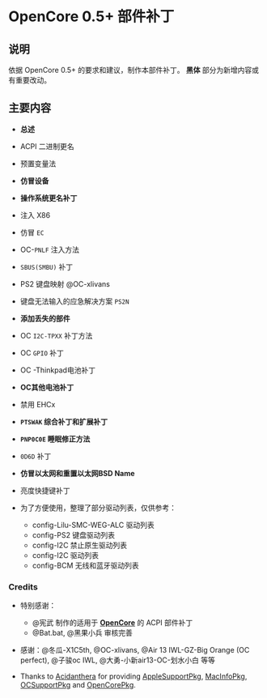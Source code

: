 # OpenCore 0.5+ 部件补丁

## 说明

依据 OpenCore 0.5+ 的要求和建议，制作本部件补丁。 **黑体** 部分为新增内容或有重要改动。

## 主要内容

- **总述** 

- ACPI 二进制更名
- 预置变量法
- **仿冒设备** 
- **操作系统更名补丁** 
- 注入 X86
- 仿冒 `EC` 
- OC-`PNLF` 注入方法
- `SBUS(SMBU)` 补丁
- PS2 键盘映射 @OC-xlivans
- 键盘无法输入的应急解决方案 `PS2N` 
- **添加丢失的部件** 
- OC `I2C-TPXX` 补丁方法
- OC `GPIO` 补丁
- OC -Thinkpad电池补丁
- **OC其他电池补丁** 
- 禁用 EHCx
- **`PTSWAK` 综合补丁和扩展补丁** 
- **`PNP0C0E` 睡眠修正方法** 
- `0D6D` 补丁
- **仿冒以太网和重置以太网BSD Name** 
- 亮度快捷键补丁
- 为了方便使用，整理了部分驱动列表，仅供参考：

  - config-Lilu-SMC-WEG-ALC 驱动列表
  - config-PS2 键盘驱动列表
  - config-I2C 禁止原生驱动列表
  - config-I2C 驱动列表
  - config-BCM 无线和蓝牙驱动列表

### Credits

- 特别感谢：
  - @宪武 制作的适用于 **[OpenCore](https://github.com/acidanthera/OpenCorePkg)** 的 ACPI 部件补丁
  - @Bat.bat, @黑果小兵 审核完善

- 感谢：@冬瓜-X1C5th, @OC-xlivans, @Air 13 IWL-GZ-Big Orange (OC perfect), @子骏oc IWL, @大勇-小新air13-OC-划水小白 等等

- Thanks to [Acidanthera](https://github.com/acidanthera) for providing [AppleSupportPkg](https://github.com/acidanthera/AppleSupportPkg),  [MacInfoPkg](https://github.com/acidanthera/MacInfoPkg), [OCSupportPkg](https://github.com/acidanthera/OCSupportPkg) and [OpenCorePkg](https://github.com/acidanthera/OpenCorePkg).
